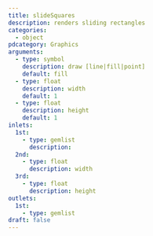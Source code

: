 ```yaml
---
title: slideSquares
description: renders sliding rectangles
categories:
  - object
pdcategory: Graphics
arguments:
  - type: symbol
    description: draw [line|fill|point]
    default: fill
  - type: float
    description: width
    default: 1
  - type: float
    description: height
    default: 1
inlets:
  1st:
    - type: gemlist
      description:
  2nd:
    - type: float
      description: width
  3rd:
    - type: float
      description: height
outlets:
  1st:
    - type: gemlist
draft: false
---
```

